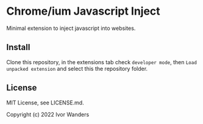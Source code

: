 Chrome/ium Javascript Inject
============================
Minimal extension to inject javascript into websites.

Install
-------
Clone this repository, in the extensions tab check `developer mode`, then `Load unpacked extension` and select this the repository folder.

License
-------
MIT License, see LICENSE.md.

Copyright (c) 2022 Ivor Wanders
